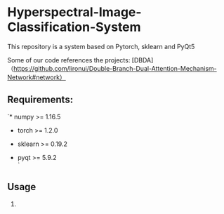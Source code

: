 # Hyperspectral-Image-Classification-System

This repository is a system based on Pytorch, sklearn and PyQt5 

Some of our code references the projects:
[DBDA]（https://github.com/lironui/Double-Branch-Dual-Attention-Mechanism-Network#network）


## Requirements:
`* numpy >= 1.16.5  
- torch >= 1.2.0  
* sklearn >= 0.19.2  
- pyqt >= 5.9.2  
`

## Usage
1. 
